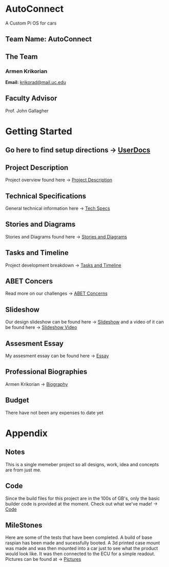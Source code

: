 # AutoConnect
A Custom Pi OS for cars

## Team Name: AutoConnect

## The Team
### Armen Krikorian
**Email:** krikorad@mail.uc.edu

## Faculty Advisor
Prof. John Gallagher

# Getting Started
## Go here to find setup directions -> [UserDocs](https://github.com/teddybear2733/AutoConnect/wiki)

## Project Description
Project overview found here -> [Project Description](https://github.com/teddybear2733/AutoConnect/wiki)

## Technical Specifications
General technical information here -> [Tech Specs](https://github.com/teddybear2733/AutoConnect/blob/main/Project%20Overview/Technical%20Specifications.md)

## Stories and Diagrams
Stories and Diagrams found here -> [Stories and Diagrams](https://github.com/teddybear2733/AutoConnect/tree/main/Weekly%20Assignments/Stories%20and%20Digrams)

## Tasks and Timeline
Project development breakdown -> [Tasks and Timeline](https://github.com/teddybear2733/AutoConnect/tree/main/Weekly%20Assignments/Tasks%20and%20Timeline)

## ABET Concers
Read more on our challenges -> [ABET Concerns](https://github.com/teddybear2733/AutoConnect/tree/main/Weekly%20Assignments/ABET)

## Slideshow

Our design slideshow can be found here -> [Slideshow](https://github.com/teddybear2733/AutoConnect/blob/main/Weekly%20Assignments/ABET/Assignment%20%238.pptx)
and a video of it can be found here -> [Slideshow Video](https://www.youtube.com/watch?v=z9g_g4PwOq4)
## Assesment Essay

My assesment essay can be found here -> [Essay](https://github.com/teddybear2733/AutoConnect/blob/main/Weekly%20Assignments/Capstone%201.pdf)

## Professional Biographies

Armen Krikorian -> [Biography](https://github.com/teddybear2733/AutoConnect/blob/main/Weekly%20Assignments/Biographies/ArmenKrikorian.md)

## Budget

There have not been any expenses to date yet

# Appendix 

## Notes

This is a single memeber project so all designs, work, idea and concepts are from just me.

## Code

Since the build files for this project are in the 100s of GB's, only the basic builder code is provided at the moment.
Check out what we've made! -> [Code](https://github.com/teddybear2733/AutoConnect/tree/main/Code)

## MileStones

Here are some of the tests that have been completed. A build of base raspian has been made and sucessfully booted. 
A 3d printed case mount was made and was then mounted into a car just to see what the product would look like. It was then connected to the ECU
for a simple readout. Pictures can be found at -> [Pictures](https://github.com/teddybear2733/AutoConnect/tree/main/Artifacts)


